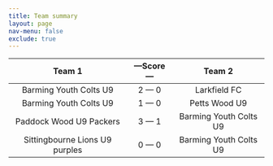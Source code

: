 ```yaml
---
title: Team summary
layout: page
nav-menu: false
exclude: true
---
```




|             Team 1             |  &mdash;Score&mdash;  |         Team 2         |
|:------------------------------:|:---------------------:|:----------------------:|
|     Barming Youth Colts U9     |      2 &mdash; 0      |      Larkfield FC      |
|     Barming Youth Colts U9     |      1 &mdash; 0      |     Petts Wood U9      |
|    Paddock Wood U9 Packers     |      3 &mdash; 1      | Barming Youth Colts U9 |
| Sittingbourne Lions U9 purples |      0 &mdash; 0      | Barming Youth Colts U9 |

 <br /><br /><br />